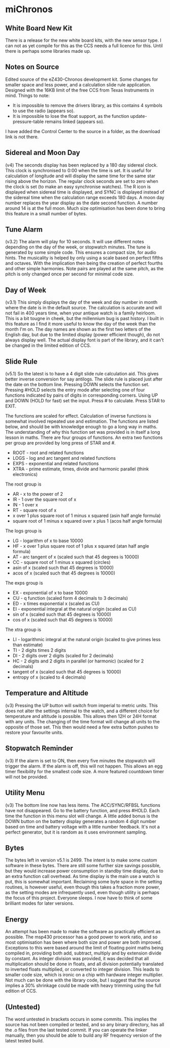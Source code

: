 miChronos
=========
White Board New Kit
-----------------
There is a release for the new white board kits, with the new sensor type. I can not as yet compile for this as the CCS needs a full licence for this. Until there is perhaps some libraries made up.

Notes on Source
--------------
Edited source of the eZ430-Chronos development kit. Some changes for smaller space and less power, and a calculation slide rule application. Designed with the 16KB limit of the free CCS from Texas Instruments in mind. Things to note:

  * It is impossible to remove the drivers library, as this contains 4 symbols to use the radio (appears so).
  * It is impossible to lose the float support, as the function update-pressure-table remains linked (appears so).

I have added the Control Center to the source in a folder, as the download link is not there.

Sidereal and Moon Day
---------------------
(v4) The seconds display has been replaced by a 180 day sidereal clock. This clock is synchronised to 0:00 when the time is set. It is useful for calculation of longitude and will display the same time for the same star rising above the horizon. The regular clock seconds are set to zero when the clock is set (to make an easy synchronise watches). The R icon is displayed when sidereal time is displayed, and SYNC is displayed instead of the sidereal time when the calculation range exceeds 180 days. A moon day number replaces the year display as the date second function. A number around 14 is at the full moon. Much size optimisation has been done to bring this feature in a small number of bytes.

Tune Alarm
----------
(v3.2) The alarm will play for 10 seconds. It will use different notes depending on the day of the week, or stopwatch minutes. The tune is generated by some simple code. This ensures a compact size, for audio hints. The musicality is helped by only using a scale based on perfect fifths and octaves. With the implication then being the creation of perfect fourths and other simple harmonies. Note pairs are played at the same pitch, as the pitch is only changed once per second for minimal code size.

Day of Week
-----------
(v3.1) This simply displays the day of the week and day number in month where the date is in the default source. The calculation is accurate and will not fail in 400 years time, when your antique watch is a family heirloom. This is a bit tougne in cheek, but the millennium bug is past history. I built in this feature as I find it more useful to know the day of the week than the month I'm on. The day names are shown as the first two letters of the English day, but due to the limited display (power efficient though), do not always display well. The actual display font is part of the library, and it can't be changed in the limited edition of CCS.

Slide Rule
----------
(v5.1) So the latest is to have a 4 digit slide rule calculation aid. This gives better inverse conversion for say antilogs.
The slide rule is placed just after the date on the bottom line. Pressing DOWN selects the function set. Pressing #HOLD selects the entry mode after selecting one of four functions indicated by pairs of digits in corresponding corners. Using UP and DOWN (HOLD for fast) set the input. Press # to calculate. Press STAR to EXIT.

The functions are scaled for effect. Calculation of inverse functions is somewhat involved repeated use and estimation. The functions are listed below, and should be with knowledge enough to go a long way in maths. The understanding of why this function set was provided is in itself a long lesson in maths. There are four groups of functions. An extra two functions per group are provided by long press of STAR and #.

  * ROOT - root and related functions
  * LOGS - log and arc tangent and related functions
  * EXPS - exponential and related functions
  * XTRA - prime estimate, times, divide and harmonic parallel (think electronics)

The root group is

  * AR - x to the power of 2
  * IR - 1 over the square root of x
  * IN - 1 over x
  * RT - square root of x
  * x over 1 plus square root of 1 minus x squared (asin half angle formula)
  * square root of 1 minus x squared over x plus 1 (acos half angle formula)

The logs group is

  * LG - logarithm of x to base 10000
  * HF - x over 1 plus square root of 1 plus x squared (atan half angle formula)
  * AT - arc tangent of x (scaled such that 45 degrees is 10000)
  * CC - square root of 1 minus x squared (circles)
  * asin of x (scaled such that 45 degrees is 10000)
  * acos of x (scaled such that 45 degrees is 10000)

The exps group is

  * EX - exponential of x to base 10000
  * CU - q function (scaled form 4 decimals to 3 decimals) 
  * ED - x times exponential x (scaled as CU)
  * EI - exponential integral at the natural origin (scaled as CU)
  * sin of x (scaled such that 45 degrees is 10000)
  * cos of x (scaled such that 45 degrees is 10000)

The xtra group is

  * LI - logarithmic integral at the natural origin (scaled to give primes less than estimate)
  * TI - 2 digits times 2 digits
  * DI - 2 digits over 2 digits (scaled for 2 decimals)
  * HC - 2 digits and 2 digits in parallel (or harmonic) (scaled for 2 decimals)
  * tangent of x (scaled such that 45 degrees is 10000)
  * entropy of x (scaled to 4 decimals)

Temperature and Altitude
------------------------
(v3) Pressing the UP button will switch from imperial to metric units. This does not alter the settings internal to the watch, and a different choice for temperature and altitude is possible. This allows then 12H or 24H format with any units. The changing of the time format will change all units to the opposite of those set. This then would need a few extra button pushes to restore your favourite units.

Stopwatch Reminder
------------------
(v3) If the alarm is set to ON, then every five minutes the stopwatch will trigger the alarm. If the alarm is off, this will not happen. This allows an egg timer flexibility for the smallest code size. A more featured countdown timer will not be provided.

Utility Menu
------------
(v3) The bottom line now has less items. The ACC/SYNC/RFBSL functions have not disappeared. Go to the battery function, and press #HOLD. Each time the function in this menu slot will change. A little added bonus is the DOWN button on the battery display generates a random 4 digit number based on time and battery voltage with a little number feedback. It's not a perfect generator, but it is random as it uses environment sampling.

Bytes
-----
The bytes left in version v5.1 is 2499. The intent is to make some custom software in these bytes. There are still some further size savings possible, but they would increase power consumption in standby time display, due to an extra function call overhead. As time display is the main use a watch is put, this is somewhat important. Reclaiming some byte space in the setting routines, is however useful, even though this takes a fraction more power, as the setting modes are infrequently used, even though utility is perhaps the focus of this project. Everyone sleeps. I now have to think of some brilliant modes for later versions.

Energy
------
An attempt has been made to make the software as practically efficient as possible. The msp430 processor has a good power to work ratio, and so most optimisation has been where both size and power are both improved. Exceptions to this were based around the limit of floating point maths being compiled in, providing both add, subtract, multiply and by extension divide by constant. As integer division was provided, it was decided that all multiplication should be done in floats, and all division potentially translated to inverted floats multiplied, or converted to integer division. This leads to smaller code size, which is ironic on a chip with hardware integer multiplier. Not much can be done with the library code, but I suggest that the source implies a 30% shrinkage could be made with heavy trimming using the full edition of CCS.

(Untested)
----------
The word untested in brackets occurs in some commits. This implies the source has not been compiled or tested, and so any binary directory, has all the .o files from the last tested commit. If you can operate the linker manually, then you should be able to build any RF frequency version of the latest tested build.

